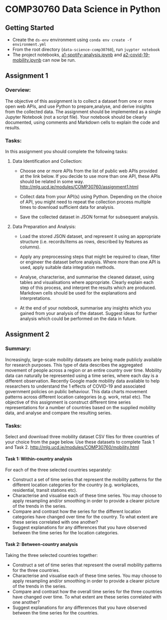 # COMP30760 Data Science in Python

## Getting Started

-   Create the `ds-env` environment using `conda env create -f environment.yml`
-   From the root directory (`data-science-comp30760`), run `juypter notebook`
-   The project notebooks, [a1-spotify-analysis.ipynb](./notebooks/a1-spotify-analysis.ipynb) and [a2-covid-19-mobility.ipynb](./notebooks/a2-covid-19-mobility.ipynb) can now be run.

## Assignment 1

### Overview:

The objective of this assignment is to collect a dataset from one or more open web APIs, and use Python to prepare,analyse, and derive insights from the collected data. The assignment should be implemented as a single Jupyter Notebook (not a script file). Your notebook should be clearly documented, using comments and Markdown
cells to explain the code and results.

### Tasks:

In this assignment you should complete the following tasks:

1.  Data Identification and Collection:

    -   Choose one or more APIs from the list of public web APIs provided at the link below. If you decide to use more than one API, these APIs should be related in some way.  
        <http://mlg.ucd.ie/modules/COMP30760/assignment1.html>

    -   Collect data from your API(s) using Python. Depending on the choice of API, you might need to repeat the collection process multiple times to download sufficient data for analysis.

    -   Save the collected dataset in JSON format for subsequent analysis.

2.  Data Preparation and Analysis:

    -   Load the stored JSON dataset, and represent it using an appropriate structure (i.e. records/items as rows, described by features as columns).

    -   Apply any preprocessing steps that might be required to clean, filter or engineer the dataset before analysis. Where more than one API is used, apply suitable data integration methods.

    -   Analyse, characterise, and summarise the cleaned dataset, using tables and visualisations where appropriate. Clearly explain each step of this process, and interpret the results which are produced. Markdown cells should be used for the explanations and interpretations.

    -   At the end of your notebook, summarise any insights which you gained from your analysis of the dataset. Suggest ideas for further analysis which could be performed on the data in future.

## Assignment 2

### Summary:

Increasingly, large-scale mobility datasets are being made publicly available for research purposes. This type of data describes the aggregated movement of people across a region or an entire country over time. Mobility data can naturally be
represented using a time series, where each day is a different observation. Recently Google made mobility data available to help researchers to understand the 1 effects of COVID-19 and associated government policies on public behaviour. This data charts movement patterns across different location categories (e.g. work, retail etc). The objective of this assignment is construct different time series representations for a number of countries based on the supplied mobility data, and analyse and compare the resulting series.

### Tasks:

Select and download three mobility dataset CSV files for three countries of your choice from the page below. Use these datasets to complete Task 1 and Task 2. <http://mlg.ucd.ie/modules/COMP30760/mobility.html>

#### Task 1: Within-country analysis

For each of the three selected countries separately:

-   Construct a set of time series that represent the mobility patterns for the different location categories for the country (e.g. workplaces, residential, transit stations etc).
-   Characterise and visualise each of these time series. You may choose to apply
    resampling and/or smoothing in order to provide a clearer picture of the trends
    in the series.
-   Compare and contrast how the series for the different location categories have
    changed over time for the country. To what extent are these series correlated
    with one another?
-   Suggest explanations for any differences that you have observed between the
    time series for the location categories.

#### Task 2: Between-country analysis

Taking the three selected countries together:

-   Construct a set of time series that represent the overall mobility patterns for the
    three countries.
-   Characterise and visualise each of these time series. You may choose to apply
    resampling and/or smoothing in order to provide a clearer picture of the trends
    in the series.
-   Compare and contrast how the overall time series for the three countries have
    changed over time. To what extent are these series correlated with one another?
-   Suggest explanations for any differences that you have observed between the
    time series for the countries.
